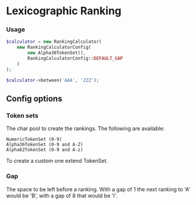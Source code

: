 # Lexicographic Ranking

### Usage

```php
$calculator = new RankingCalculator(
    new RankingCalculatorConfig(
        new Alpha36TokenSet(),
        RankingCalculatorConfig::DEFAULT_GAP
    )
);

$calculator->between('AAA', 'ZZZ');
```

## Config options
### Token sets

The char pool to create the rankings. The following are available:
```
NumericTokenSet (0-9)
Alpha36TokenSet (0-9 and A-Z)
Alpha62TokenSet (0-9 and A-z)
```

To create a custom one extend TokenSet. 

### Gap
The space to be left before a ranking. With a gap of 1 the next ranking to 'A' would be 'B', with a gap of 8 that would be 'I'.  
